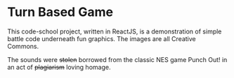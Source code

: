 # Turn Based Game

This code-school project, written in ReactJS, is a
demonstration of simple battle code underneath
fun graphics. The images are all Creative Commons.

The sounds were ~~stolen~~ borrowed from the
classic NES game Punch Out! in an act of
~~plagiarism~~ loving homage.
